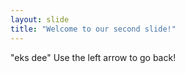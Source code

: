 ```yaml
---
layout: slide
title: "Welcome to our second slide!"
---
```

"eks dee"
Use the left arrow to go back!
